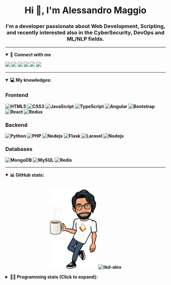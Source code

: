 <h1 align="center">Hi 👋, I'm Alessandro Maggio</h1>
<h3 align="center">I'm a developer passionate about Web Development, Scripting, and recently interested also in the CyberSecurity, DevOps and ML/NLP fields.</h3>

____

<details open>
<summary>🤝 <b>Connect with me<b></summary>

<p align = "center">

[<img src="https://img.shields.io/badge/twitter-1DA1F2.svg?&style=for-the-badge&logo=twitter&logoColor=white" />](https://twitter.com/TkdAxel)
[<img src ="https://img.shields.io/badge/portfolio-web-%23.svg?&style=for-the-badge&logo=&logoColor=white%22">](https://alessandromaggio.it/)
[<img src ="https://img.shields.io/badge/Telegram-1ca0f1.svg?&style=for-the-badge&logo=Telegram&logoColor=white%22&link=https://t.me/TkdAlex">](https://t.me/TkdAlex/)
[<img src="https://img.shields.io/badge/gmail-c14438.svg?&style=for-the-badge&logo=Gmail&logoColor=white&link=mailto:alex.tkd.alex@gmail.com"/>](mailto:alex.tkd.alex@gmail.com)
[<img src="https://img.shields.io/badge/linkedin-0077B5.svg?&style=for-the-badge&logo=linkedin&logoColor=white" />](https://www.linkedin.com/in/aalessandromaggio/)
[<img src = "https://img.shields.io/badge/instagram-E4405F.svg?&style=for-the-badge&logo=instagram&logoColor=white">](https://www.instagram.com/tkd_alex/)
<!--- [![Visits Badge](https://badges.pufler.dev/visits/tkd-alex/tkd-alex?style=for-the-badge&color=blue)](https://github.com/tkd-alex/tkd-alex) -->

</p>

</details>

---

<details open>
<summary>💻 <b>My knowledges</b>: </summary>

### Frontend
![HTML5](https://img.shields.io/badge/-HTML5-E34F26.svg?style=for-the-badge&logo=html5&logoColor=ffffff)
![CSS3](https://img.shields.io/badge/-CSS3-1572B6.svg?style=for-the-badge&logo=css3)
![JavaScript](https://img.shields.io/badge/-JavaScript-282C34?style=for-the-badge&logo=javascript)
![TypeScript](https://img.shields.io/badge/-TypeScript-007ACC?style=for-the-badge&logo=typescript)
![Angular](https://img.shields.io/badge/-Angular-DD0031?style=for-the-badge&logo=angular)
![Bootstrap](https://img.shields.io/badge/-Bootstrap-563D7C.svg?style=for-the-badge&logo=bootstrap)
![React](https://img.shields.io/badge/-React-282C34.svg?style=for-the-badge&logo=react&logoColor=ffffff)
![Redux](https://img.shields.io/badge/-Redux-764ABC.svg?style=for-the-badge&logo=redux)

### Backend
![Python](https://img.shields.io/badge/-Python-3776AB.svg?style=for-the-badge&logo=Python&logoColor=ffffff)
![PHP](https://img.shields.io/badge/-PHP-777BB4.svg?style=for-the-badge&logo=PHP&logoColor=ffffff)
![Nodejs](https://img.shields.io/badge/-Bash-4EAA25.svg?style=for-the-badge&logo=gnu-bash&logoColor=ffffff)
![Flask](https://img.shields.io/badge/-Flask-282C34.svg?style=for-the-badge&logo=flask)
![Laravel](https://img.shields.io/badge/-Laravel-FF2D20.svg?style=for-the-badge&logo=laravel&logoColor=ffffff)
![Nodejs](https://img.shields.io/badge/-Nodejs-339933.svg?style=for-the-badge&logo=Node.js&logoColor=ffffff)

### Databases
![MongoDB](https://img.shields.io/badge/-MongoDB-47A248?style=for-the-badge&logo=mongodb&logoColor=ffffff)
![MySQL](https://img.shields.io/badge/-MySQL-4479A1?style=for-the-badge&logo=mysql&logoColor=ffffff)
![Redis](https://img.shields.io/badge/-Redis-DC382D?style=for-the-badge&logo=Redis&logoColor=ffffff)

</details>

---

<details open>
 <summary>📊 <b>GitHub stats</b>: </summary>

<br>

<p align = "center">
    <img src="https://raw.githubusercontent.com/Tkd-Alex/tkd-alex/master/images/321517cd-ff68-41a7-b0d1-e765680568a7-8b6448d9-c944-4146-b633-adbdd25cb471-v1.png" height="250" />
    <img src="https://github-readme-stats.vercel.app/api?username=tkd-alex&show_icons=true&count_private=true&hide_border=true&line_height=25" alt="tkd-alex">
</p>

</design>

<details>
 <summary>👨‍💻 <b>Programming stats (Click to expand)</b>: </summary>
 
<!--START_SECTION:waka-->
![Code Time](http://img.shields.io/badge/Code%20Time-2%2C536%20hrs%2039%20mins-blue)

**I'm an Early 🐤** 

```text
🌞 Morning                18079 commits       ██████░░░░░░░░░░░░░░░░░░░   25.28 % 
🌆 Daytime                28127 commits       ██████████░░░░░░░░░░░░░░░   39.33 % 
🌃 Evening                23201 commits       ████████░░░░░░░░░░░░░░░░░   32.44 % 
🌙 Night                  2108 commits        █░░░░░░░░░░░░░░░░░░░░░░░░   02.95 % 
```
📅 **I'm Most Productive on Wednesday** 

```text
Monday                   13294 commits       █████░░░░░░░░░░░░░░░░░░░░   18.59 % 
Tuesday                  12320 commits       ████░░░░░░░░░░░░░░░░░░░░░   17.23 % 
Wednesday                13815 commits       █████░░░░░░░░░░░░░░░░░░░░   19.32 % 
Thursday                 10888 commits       ████░░░░░░░░░░░░░░░░░░░░░   15.22 % 
Friday                   11082 commits       ████░░░░░░░░░░░░░░░░░░░░░   15.50 % 
Saturday                 4445 commits        ██░░░░░░░░░░░░░░░░░░░░░░░   06.22 % 
Sunday                   5671 commits        ██░░░░░░░░░░░░░░░░░░░░░░░   07.93 % 
```


📊 **This Week I Spent My Time On** 

```text
🕑︎ Time Zone: Europe/Rome

💬 Programming Languages: 
No Activity Tracked This Week

🔥 Editors: 
No Activity Tracked This Week

💻 Operating System: 
No Activity Tracked This Week
```

**I Mostly Code in Python** 

```text
Python                   32 repos            ██████████░░░░░░░░░░░░░░░   40.00 % 
JavaScript               13 repos            ████░░░░░░░░░░░░░░░░░░░░░   16.25 % 
TypeScript               6 repos             ██░░░░░░░░░░░░░░░░░░░░░░░   07.50 % 
CSS                      5 repos             ██░░░░░░░░░░░░░░░░░░░░░░░   06.25 % 
HTML                     5 repos             ██░░░░░░░░░░░░░░░░░░░░░░░   06.25 % 
```




 Last Updated on 24/05/2023 06:16:44 UTC
<!--END_SECTION:waka-->

</details>
